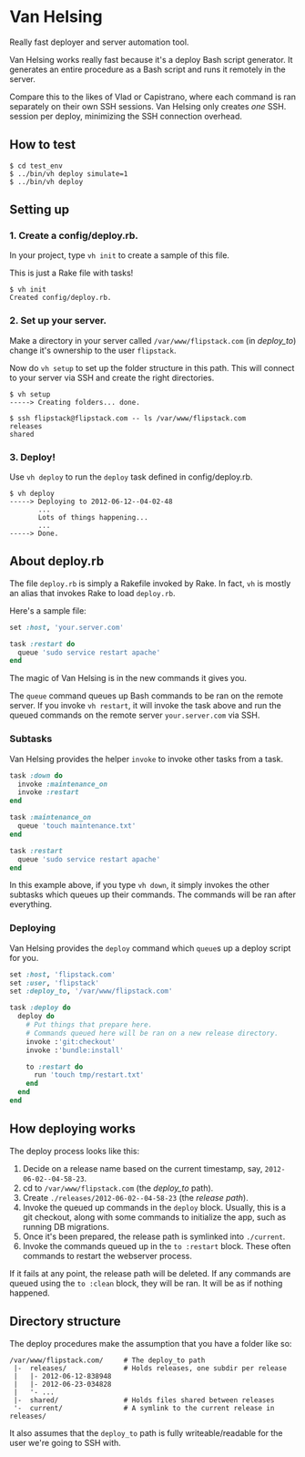 Van Helsing
===========

Really fast deployer and server automation tool.

Van Helsing works really fast because it's a deploy Bash script generator. It
generates an entire procedure as a Bash script and runs it remotely in the
server.

Compare this to the likes of Vlad or Capistrano, where each command
is ran separately on their own SSH sessions. Van Helsing only creates *one* SSH.
session per deploy, minimizing the SSH connection overhead.

How to test
-----------

    $ cd test_env
    $ ../bin/vh deploy simulate=1
    $ ../bin/vh deploy


Setting up
----------

### 1. Create a config/deploy.rb.

In your project, type `vh init` to create a sample of this file.

This is just a Rake file with tasks!

    $ vh init
    Created config/deploy.rb.

### 2. Set up your server.

Make a directory in your server called `/var/www/flipstack.com` (in *deploy_to*)
change it's ownership to the user `flipstack`.

Now do `vh setup` to set up the folder structure in this path. This will connect
to your server via SSH and create the right directories.

    $ vh setup
    -----> Creating folders... done.

    $ ssh flipstack@flipstack.com -- ls /var/www/flipstack.com
    releases
    shared

### 3. Deploy!

Use `vh deploy` to run the `deploy` task defined in config/deploy.rb.

    $ vh deploy
    -----> Deploying to 2012-06-12--04-02-48
           ...
           Lots of things happening...
           ...
    -----> Done.


About deploy.rb
---------------

The file `deploy.rb` is simply a Rakefile invoked by Rake. In fact, `vh` is
mostly an alias that invokes Rake to load `deploy.rb`.

Here's a sample file:

``` ruby
set :host, 'your.server.com'

task :restart do
  queue 'sudo service restart apache'
end
```

The magic of Van Helsing is in the new commands it gives you.

The `queue` command queues up Bash commands to be ran on the remote server.
If you invoke `vh restart`, it will invoke the task above and run the queued
commands on the remote server `your.server.com` via SSH.

### Subtasks

Van Helsing provides the helper `invoke` to invoke other tasks from a
task.

```ruby
task :down do
  invoke :maintenance_on
  invoke :restart
end

task :maintenance_on
  queue 'touch maintenance.txt'
end

task :restart
  queue 'sudo service restart apache'
end
```

In this example above, if you type `vh down`, it simply invokes the other
subtasks which queues up their commands. The commands will be ran after
everything.

### Deploying

Van Helsing provides the `deploy` command which `queue`s up a deploy script for
you.

``` ruby
set :host, 'flipstack.com'
set :user, 'flipstack'
set :deploy_to, '/var/www/flipstack.com'

task :deploy do
  deploy do
    # Put things that prepare here.
    # Commands queued here will be ran on a new release directory.
    invoke :'git:checkout'
    invoke :'bundle:install'

    to :restart do
      run 'touch tmp/restart.txt'
    end
  end
end
```

How deploying works
-------------------

The deploy process looks like this:

1. Decide on a release name based on the current timestamp, say,
   `2012-06-02--04-58-23`.
2. cd to `/var/www/flipstack.com` (the *deploy_to* path).
3. Create `./releases/2012-06-02--04-58-23` (the *release path*).
4. Invoke the queued up commands in the `deploy` block. Usually, this is a git
   checkout, along with some commands to initialize the app, such as running DB
   migrations.
5. Once it's been prepared, the release path is symlinked into `./current`.
6. Invoke the commands queued up in the `to :restart` block. These often
   commands to restart the webserver process.

If it fails at any point, the release path will be deleted. If any commands are
queued using the `to :clean` block, they will be ran. It will be as if nothing
happened.

Directory structure
-------------------

The deploy procedures make the assumption that you have a folder like so:

    /var/www/flipstack.com/     # The deploy_to path
     |-  releases/              # Holds releases, one subdir per release
     |   |- 2012-06-12-838948
     |   |- 2012-06-23-034828
     |   '- ...
     |-  shared/                # Holds files shared between releases
     '-  current/               # A symlink to the current release in releases/

It also assumes that the `deploy_to` path is fully writeable/readable for the
user we're going to SSH with.
